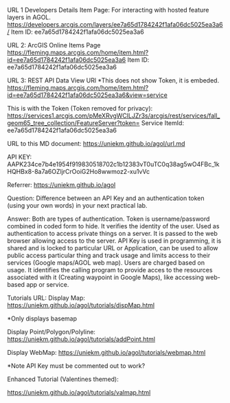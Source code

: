 URL 1 Developers Details Item Page:
For interacting with hosted feature layers in AGOL.
https://developers.arcgis.com/layers/ee7a65d1784242f1afa06dc5025ea3a6/
Item ID: ee7a65d1784242f1afa06dc5025ea3a6

URL 2: ArcGIS Online Items Page
https://fleming.maps.arcgis.com/home/item.html?id=ee7a65d1784242f1afa06dc5025ea3a6
Item ID: ee7a65d1784242f1afa06dc5025ea3a6

URL 3: REST API
Data View URl *This does not show Token, it is embeded.
https://fleming.maps.arcgis.com/home/item.html?id=ee7a65d1784242f1afa06dc5025ea3a6&view=service

This is with the Token (Token removed for privacy):
https://services1.arcgis.com/pMeXRvgWClLJZr3s/arcgis/rest/services/fall_geom65_tree_collection/FeatureServer?token=
Service ItemId: ee7a65d1784242f1afa06dc5025ea3a6

URL to this MD document:
https://uniekm.github.io/agol/url.md

API KEY:
AAPK234ce7b4e1954f919830518702c1b12383vT0uTC0q38ag5wO4FBc_1kHQHBx8-8a7a6OZljrCrOoiG2Ho8wwmoz2-xu1vVc

Referrer:
https://uniekm.github.io/agol

Question:
Difference between an API Key and an authentication token (using your own words) in your next practical lab. 

Answer:
Both are types of authentication.
Token is username/password combined in coded form to hide. It verifies the identity of the user. Used as authentication to access private things on a server. It is passed to the web browser allowing access to the server.
API Key is used in programming, it is shared and is locked to particular URL or Application, can be used to allow public access particular thing and track usage and limits access to their services (Google maps/AGOL web map). Users are charged based on usage. It identifies the calling program to provide acces to the resources associated with it (Creating waypoint in Google Maps), like accessing web-based app or service. 

Tutorials URL:
Display Map: https://uniekm.github.io/agol/tutorials/dispMap.html


*Only displays basemap


Display Point/Polygon/Polyline: https://uniekm.github.io/agol/tutorials/addPoint.html

Display WebMap: https://uniekm.github.io/agol/tutorials/webmap.html

*Note API Key must be commented out to work?

Enhanced Tutorial (Valentines themed):

https://uniekm.github.io/agol/tutorials/valmap.html
